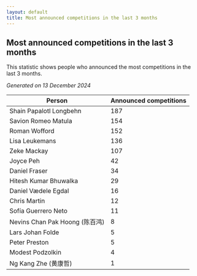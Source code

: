 ```yaml
---
layout: default
title: Most announced competitions in the last 3 months
---
```

## Most announced competitions in the last 3 months
This statistic shows people who announced the most competitions in the last 3 months.

*Generated on 13 December 2024*

| Person | Announced competitions |
| --- | --- |
| Shain Papalotl Longbehn | 187 |
| Savion Romeo Matula | 154 |
| Roman Wofford | 152 |
| Lisa Leukemans | 136 |
| Zeke Mackay | 107 |
| Joyce Peh | 42 |
| Daniel Fraser | 34 |
| Hitesh Kumar Bhuwalka | 29 |
| Daniel Vædele Egdal | 16 |
| Chris Martin | 12 |
| Sofía Guerrero Neto | 11 |
| Nevins Chan Pak Hoong (陈百鸿) | 8 |
| Lars Johan Folde | 5 |
| Peter Preston | 5 |
| Modest Podzolkin | 4 |
| Ng Kang Zhe (黄康哲) | 1 |
